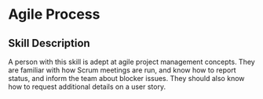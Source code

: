 # Agile Process

## Skill Description
A person with this skill is adept at agile project management concepts. They are familiar with how Scrum meetings are run, and know how to report status, and inform the team about blocker issues.  They should also know how to request additional details on a user story.
